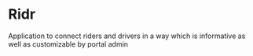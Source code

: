 # Ridr
Application to connect riders and drivers in a way which is informative as well as customizable by portal admin 
